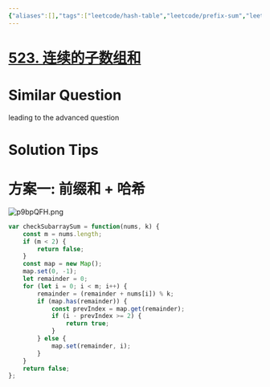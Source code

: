 ```yaml
---
{"aliases":[],"tags":["leetcode/hash-table","leetcode/prefix-sum","leetcode/unsolved","leetcode/sub/consecutive"],"review-dates":[],"dg-publish":true,"difficulty":"medium","date-created":"2023-05-25-Thu, 8:47:00 pm","date-modified":"2023-05-25-Thu, 8:48:56 pm","permalink":"/programming/basic/leetcode/523. 连续的子数组和/","dgPassFrontmatter":true}
---
```



# [523. 连续的子数组和](https://leetcode.cn/problems/continuous-subarray-sum/)

# Similar Question

leading to the advanced question

# Solution Tips

# 方案一: 前缀和 + 哈希

![p9bpQFH.png](https://s1.ax1x.com/2023/05/25/p9bpQFH.png)

```js
var checkSubarraySum = function(nums, k) {
    const m = nums.length;
    if (m < 2) {
        return false;
    }
    const map = new Map();
    map.set(0, -1);
    let remainder = 0;
    for (let i = 0; i < m; i++) {
        remainder = (remainder + nums[i]) % k;
        if (map.has(remainder)) {
            const prevIndex = map.get(remainder);
            if (i - prevIndex >= 2) {
                return true;
            }
        } else {
            map.set(remainder, i);
        }
    }
    return false;
};
```
